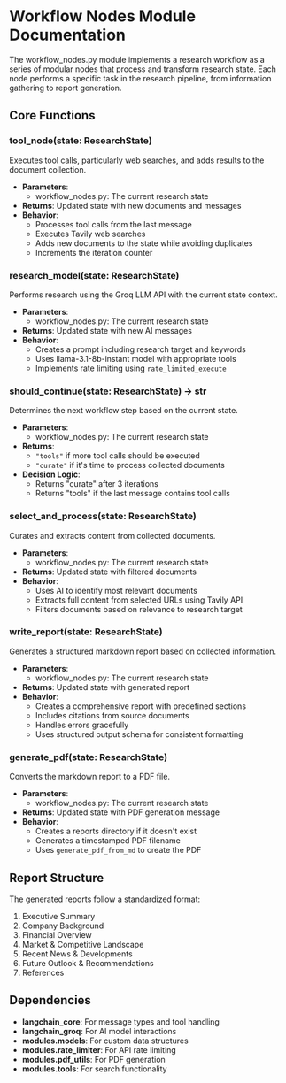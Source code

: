 # Workflow Nodes Module Documentation

The  workflow_nodes.py module implements a research workflow as a series of modular nodes that process and transform research state. Each node performs a specific task in the research pipeline, from information gathering to report generation.

## Core Functions

### tool_node(state: ResearchState)

Executes tool calls, particularly web searches, and adds results to the document collection.

-   **Parameters**:
    -   workflow_nodes.py: The current research state
-   **Returns**: Updated state with new documents and messages
-   **Behavior**:
    -   Processes tool calls from the last message
    -   Executes Tavily web searches
    -   Adds new documents to the state while avoiding duplicates
    -   Increments the iteration counter

### research_model(state: ResearchState)

Performs research using the Groq LLM API with the current state context.

-   **Parameters**:
    -   workflow_nodes.py: The current research state
-   **Returns**: Updated state with new AI messages
-   **Behavior**:
    -   Creates a prompt including research target and keywords
    -   Uses llama-3.1-8b-instant model with appropriate tools
    -   Implements rate limiting using  `rate_limited_execute`

### should_continue(state: ResearchState) -> str

Determines the next workflow step based on the current state.

-   **Parameters**:
    -   workflow_nodes.py: The current research state
-   **Returns**:
    -   `"tools"`  if more tool calls should be executed
    -   `"curate"`  if it's time to process collected documents
-   **Decision Logic**:
    -   Returns "curate" after 3 iterations
    -   Returns "tools" if the last message contains tool calls

### select_and_process(state: ResearchState)

Curates and extracts content from collected documents.

-   **Parameters**:
    -   workflow_nodes.py: The current research state
-   **Returns**: Updated state with filtered documents
-   **Behavior**:
    -   Uses AI to identify most relevant documents
    -   Extracts full content from selected URLs using Tavily API
    -   Filters documents based on relevance to research target

### write_report(state: ResearchState)

Generates a structured markdown report based on collected information.

-   **Parameters**:
    -   workflow_nodes.py: The current research state
-   **Returns**: Updated state with generated report
-   **Behavior**:
    -   Creates a comprehensive report with predefined sections
    -   Includes citations from source documents
    -   Handles errors gracefully
    -   Uses structured output schema for consistent formatting

### generate_pdf(state: ResearchState)

Converts the markdown report to a PDF file.

-   **Parameters**:
    -   workflow_nodes.py: The current research state
-   **Returns**: Updated state with PDF generation message
-   **Behavior**:
    -   Creates a reports directory if it doesn't exist
    -   Generates a timestamped PDF filename
    -   Uses  `generate_pdf_from_md`  to create the PDF

## Report Structure

The generated reports follow a standardized format:

1.  Executive Summary
2.  Company Background
3.  Financial Overview
4.  Market & Competitive Landscape
5.  Recent News & Developments
6.  Future Outlook & Recommendations
7.  References

## Dependencies

-   **langchain_core**: For message types and tool handling
-   **langchain_groq**: For AI model interactions
-   **modules.models**: For custom data structures
-   **modules.rate_limiter**: For API rate limiting
-   **modules.pdf_utils**: For PDF generation
-   **modules.tools**: For search functionality
